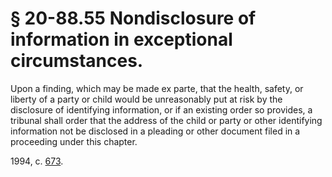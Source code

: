 # § 20-88.55 Nondisclosure of information in exceptional circumstances.

<p>Upon a finding, which may be made ex parte, that the health, safety, or liberty of a party or child would be unreasonably put at risk by the disclosure of identifying information, or if an existing order so provides, a tribunal shall order that the address of the child or party or other identifying information not be disclosed in a pleading or other document filed in a proceeding under this chapter.</p><p>1994, c. <a href='http://lis.virginia.gov/cgi-bin/legp604.exe?941+ful+CHAP0673'>673</a>.</p>
